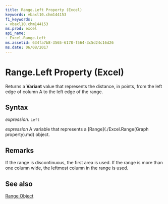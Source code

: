 ```yaml
---
title: Range.Left Property (Excel)
keywords: vbaxl10.chm144153
f1_keywords:
- vbaxl10.chm144153
ms.prod: excel
api_name:
- Excel.Range.Left
ms.assetid: 634fa7b8-3565-6178-f564-3c5d24c16d26
ms.date: 06/08/2017
---
```



# Range.Left Property (Excel)

Returns a  **Variant** value that represents the distance, in points, from the left edge of column A to the left edge of the range.


## Syntax

 _expression_. `Left`

 _expression_ A variable that represents a [Range](./Excel.Range(Graph property).md) object.


## Remarks

If the range is discontinuous, the first area is used. If the range is more than one column wide, the leftmost column in the range is used.


## See also


[Range Object](Excel.Range(objec).md)

